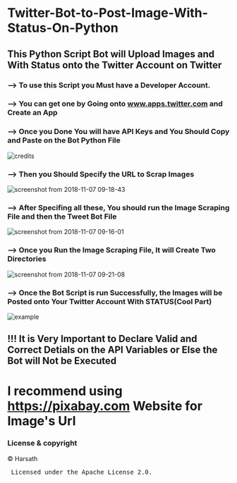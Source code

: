 # Twitter-Bot-to-Post-Image-With-Status-On-Python
## This Python Script Bot will Upload Images and With Status onto the Twitter Account on Twitter
### --> To use this Script you Must have a Developer Account.
### --> You can get one by Going onto www.apps.twitter.com and Create an App
### --> Once you Done You will have API Keys and You Should Copy and Paste on the Bot Python File
![credits](https://user-images.githubusercontent.com/30565388/48110792-2afb5c00-e274-11e8-89e6-664a276c953e.png)
### --> Then you Should Specify the URL to Scrap Images
![screenshot from 2018-11-07 09-18-43](https://user-images.githubusercontent.com/30565388/48110799-3c446880-e274-11e8-9d5c-6e45666c9849.png)
### --> After Specifing all these, You should run the Image Scraping File and then the Tweet Bot File
![screenshot from 2018-11-07 09-16-01](https://user-images.githubusercontent.com/30565388/48110447-2fbf1080-e272-11e8-9d1e-b6e41557f359.png)
### --> Once you Run the Image Scraping File, It will Create Two Directories 
![screenshot from 2018-11-07 09-21-08](https://user-images.githubusercontent.com/30565388/48110673-73664a00-e273-11e8-9a54-cf906824cdaf.png)
### --> Once the Bot Script is run Successfully, the Images will be Posted onto Your Twitter Account With STATUS(Cool Part)
![example](https://user-images.githubusercontent.com/30565388/48110762-f5ef0980-e273-11e8-90d1-864d2799f784.png)
## !!! It is Very Important to Declare Valid and Correct Detials on the API Variables or Else the Bot will Not be Executed
# I recommend using https://pixabay.com Website for Image's Url

### License & copyright
© Harsath <br>
<pre> Licensed under the Apache License 2.0.
